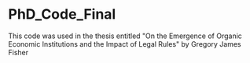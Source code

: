 # PhD_Code_Final
This code was used in the thesis entitled "On the Emergence of Organic Economic Institutions and the Impact of Legal Rules" by Gregory James Fisher
